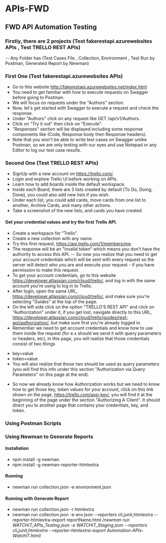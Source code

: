 # APIs-FWD

## FWD API Automation Testing
### Firstly, there are 2 projects (Test fakerestapi.azurewebsites APIs , Test TRELLO REST APIs)
-- Any Folder has (Test Cases File , Collection, Environment , Test Run by Postman, Generated Report by Newman)
### First One (Test fakerestapi.azurewebsites APIs)
- Go to this website http://fakerestapi.azurewebsites.net/index.html
- You need to get familiar with how to execute requests on Swagger before going to Postman.
- We will focus on requests under the "Authors" section.
- Now, let's get started with Swagger to execute a request and check the response.
- Under "Authors" click on any request like GET /api/v1/Authors.
- Click on "Try it out" then click on "Execute".
- "Responses" section will be displayed including some response components like (Code, Response body then Response headers).
- Note that you won't be able to write test cases on Swagger unlike Postman, so we are only testing with our eyes and use Notepad or any Editor to log our test case results.

### Second One (Test TRELLO REST APIs)
- SignUp with a new account on https://trello.com/.
- Login and explore Trello UI before working on APIs.
- Learn how to add boards inside the default workspace.
- Inside each Board, there are 3 lists created by default [To Do, Doing, Done], you could also add new lists if you wish.
- Under each list, you could add cards, move cards from one list to another, Archive Cards, and many other actions.
- Take a screenshot of the new lists, and cards you have created.

#### Get your credential values and try the first Trello API.
- Create a workspace for "Trello".
- Create a new collection with any name.
- Try this first request, https://api.trello.com/1/members/me.
- The response will be an "invalid token" which means you don't have the authority to access this API.
--  So now you realize that you need to get your account credentials which will be sent with every request so the server will detect who you are and execute your request - if you have permission to make this request.
- To get your account credentials, go to this website https://developer.atlassian.com/cloud/trello/, and log in with the same account you're using to log in to Trello.
- After login, open the same URL, https://developer.atlassian.com/cloud/trello/, and make sure you're selecting "Guides" at the top of the page.
- On the left side click on the option "TRELLO'S REST API" and click on "Authorization" under it, if you get lost, navigate directly to this URL, https://developer.atlassian.com/cloud/trello/guides/rest-api/authorization/, but make sure first you're already logged in.
- Remember we need to get account credentials and know how to use them inside the request (for e.x should we send it with query parameters or headers, etc), in this page, you will realize that those credentials consist of two things
* key=value
* token=value
* You will also realize that those two should be used as query parameters (you will find this info under this section "Authorization via Query Parameters" on this page at the end).
- So now we already know how Authorization works but we need to know how to get those key, token values for your account, click on this link shown on the page, https://trello.com/app-key/, you will find it at the beginning of the page under the section "Authorizing A Client". It should direct you to another page that contains your credentials, key, and token.


### Using Postman Scripts

### Using Newman to Generate Reports

#### Installation
 - npm install -g newman
 - npm install -g newman-reporter-htmlextra
#### Running
 - newman run collection.json -e environment.json
#### Running with Generate Report
 - newman run collection.json -r htmlextra
 - newman run collection.json -e env.json --reporters cli,junit,htmlextra --reporter-htmlextra-export reportName.html
 /*newman run WATCHiT_APIs_Testing.json -e WATCHiT_Staging.json --reporters cli,junit,htmlextra --reporter-htmlextra-export Automation-APIs-WatchIT.html*/
